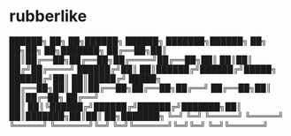 # rubberlike

██████╗ ██╗   ██╗██████╗ ██████╗ ███████╗██████╗ ██╗     ██╗██╗  ██╗███████╗
██╔══██╗██║   ██║██╔══██╗██╔══██╗██╔════╝██╔══██╗██║     ██║██║ ██╔╝██╔════╝
██████╔╝██║   ██║██████╔╝██████╔╝█████╗  ██████╔╝██║     ██║█████╔╝ █████╗  
██╔══██╗██║   ██║██╔══██╗██╔══██╗██╔══╝  ██╔══██╗██║     ██║██╔═██╗ ██╔══╝  
██║  ██║╚██████╔╝██████╔╝██████╔╝███████╗██║  ██║███████╗██║██║  ██╗███████╗
╚═╝  ╚═╝ ╚═════╝ ╚═════╝ ╚═════╝ ╚══════╝╚═╝  ╚═╝╚══════╝╚═╝╚═╝  ╚═╝╚══════╝
            
